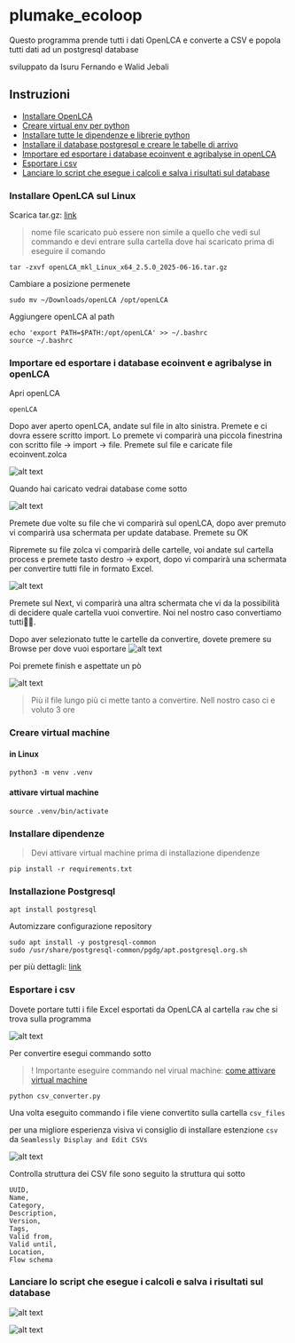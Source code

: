 # plumake_ecoloop

Questo programma prende tutti i dati OpenLCA e converte a CSV e popola tutti dati ad un postgresql database

sviluppato da Isuru Fernando e Walid Jebali

## Instruzioni

-  [Installare OpenLCA](#installare-openlca-sul-linux)
-  [Creare virtual env per python](#creare-virtual-machine)
-  [Installare tutte le dipendenze e librerie python](#installare-dipendenze)
-  [Installare il database postgresql e creare le tabelle di arrivo](#installazione-postgresql)
-  [Importare ed esportare i database ecoinvent e agribalyse in openLCA](#importare-ed-esportare-i-database-ecoinvent-e-agribalyse-in-openlca)
-  [Esportare i csv](#esportare-i-csv)
-  [Lanciare lo script che esegue i calcoli e salva i risultati sul database](#lanciare-lo-script-che-esegue-i-calcoli-e-salva-i-risultati-sul-database)

### Installare OpenLCA sul Linux

Scarica tar.gz: [link](https://www.openlca.org/download/)

> nome file scaricato può essere non simile a quello che vedi sul commando e
> devi entrare sulla cartella dove hai scaricato prima di eseguire il comando

```
tar -zxvf openLCA_mkl_Linux_x64_2.5.0_2025-06-16.tar.gz
```

Cambiare a posizione permenete

```
sudo mv ~/Downloads/openLCA /opt/openLCA
```

Aggiungere openLCA al path

```
echo 'export PATH=$PATH:/opt/openLCA' >> ~/.bashrc
source ~/.bashrc
```

### Importare ed esportare i database ecoinvent e agribalyse in openLCA

Apri openLCA

```
openLCA
```

Dopo aver aperto openLCA, andate sul file in alto sinistra. Premete e ci dovra essere scritto import. Lo premete vi comparirà una piccola finestrina con scritto file -> import -> file. Premete sul file e caricate file ecoinvent.zolca

![alt text](image.png)

Quando hai caricato vedrai database come sotto

![alt text](image-2.png)

Premete due volte su file che vi comparirà sul openLCA, dopo aver premuto vi comparirà usa schermata per update database. Premete su OK

Ripremete su file zolca vi comparirà delle cartelle, voi andate sul cartella process e premete tasto destro -> export, dopo vi comparirà una schermata per convertire tutti file in formato Excel.

![alt text](image-3.png)

Premete sul Next, vi comparirà una altra schermata che vi da la possibilità di decidere quale cartella vuoi convertire. Noi nel nostro caso convertiamo tutti🤯💥.

Dopo aver selezionato tutte le cartelle da convertire, dovete premere su Browse per dove vuoi esportare
![alt text](image-4.png)

Poi premete finish e aspettate un pò

![alt text](image-9.png)

> Più il file lungo più ci mette tanto a convertire. Nell nostro caso ci e voluto 3 ore

### Creare virtual machine

#### in Linux

```
python3 -m venv .venv
```

#### attivare virtual machine

```
source .venv/bin/activate
```

### Installare dipendenze

> Devi attivare virtual machine prima di installazione dipendenze

```
pip install -r requirements.txt
```

### Installazione Postgresql

```
apt install postgresql
```

Automizzare configurazione repository

```
sudo apt install -y postgresql-common
sudo /usr/share/postgresql-common/pgdg/apt.postgresql.org.sh
```

per più dettagli: [link](https://www.postgresql.org/download/linux/ubuntu/)

### Esportare i csv

Dovete portare tutti i file Excel esportati da OpenLCA al cartella `raw` che si trova sulla programma

![alt text](image-6.png)

Per convertire esegui commando sotto

> ! Importante eseguire commando nel virual machine: [come attivare virtual machine](#attivare-virtual-machine)

```
python csv_converter.py
```

Una volta eseguito commando i file viene convertito sulla cartella `csv_files`

per una migliore esperienza visiva vi consiglio di installare estenzione `csv` da `Seamlessly Display and Edit CSVs`

![alt text](image-7.png)

Controlla struttura dei CSV file sono seguito la struttura qui sotto

```
UUID,
Name,
Category,
Description,
Version,
Tags,
Valid from,
Valid until,
Location,
Flow schema
```

### Lanciare lo script che esegue i calcoli e salva i risultati sul database

![alt text](image-5.png)

![alt text](image-8.png)

